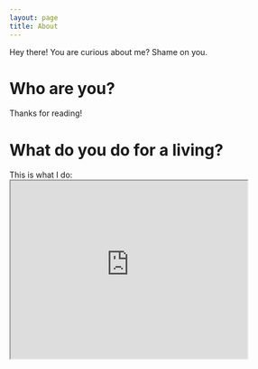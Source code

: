 ```yaml
---
layout: page
title: About
---
```

<p class="message">
  Hey there! You are curious about me? Shame on you.
</p>
<h1>Who are you?</h1>
Thanks for reading!
<p>
<h1>What do you do for a living?</h1>
This is what I do:
<iframe width="420" height="315"
src="https://www.youtube.com/embed/2-OQhot_ml0">
</iframe> 
